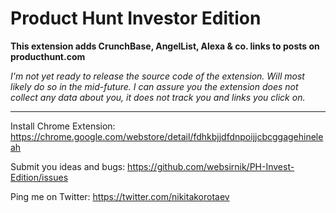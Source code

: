 Product Hunt Investor Edition
=================

**This extension adds CrunchBase, AngelList, Alexa & co. links to posts on producthunt.com**

*I'm not yet ready to release the source code of the extension. Will most likely do so in the mid-future. I can assure you the extension does not collect any data about you, it does not track you and links you click on.*

---

Install Chrome Extension: https://chrome.google.com/webstore/detail/fdhkbjjdfdnpoijjcbcggagehineleah

Submit you ideas and bugs: https://github.com/websirnik/PH-Invest-Edition/issues

Ping me on Twitter: https://twitter.com/nikitakorotaev


